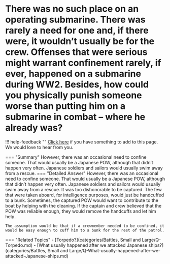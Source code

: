 # There was no such place on an operating submarine.  There was rarely a need for one and, if there were, it wouldn’t usually be for the crew.  Offenses that were serious might warrant confinement rarely, if ever, happened on a submarine during WW2.  Besides, how could you physically punish someone worse than putting him on a submarine in combat – where he already was?

!!! help-feedback ""
    [Click here](https://replace.md) if you have something to add to this page. We would love to hear from you.

=== "Summary"
    However, there was an occasional need to confine someone. That would usually be a Japanese POW, although that didn’t happen very often. Japanese soldiers and sailors would usually swim away from a rescue.
=== "Detailed Answer"
    However, there was an occasional need to confine someone.  That would usually be a Japanese POW, although that didn’t happen very often.  Japanese soldiers and sailors would usually swim away from a rescue.  It was too dishonorable to be captured.  The few that were taken aboard, for intelligence purposes, would just be handcuffed to a bunk.  Sometimes, the captured POW would want to contribute to the boat by helping with the cleaning.  If the captain and crew believed that the POW was reliable enough, they would remove the handcuffs and let him help.

    The assumption would be that if a crewmember needed to be confined, it would be easy enough to cuff him to a bunk for the rest of the patrol.
=== "Related Topics"
    - [Torpedo?](categories/Battles, Small and Large/Q-Torpedo.md)
    - [What usually happened after we attacked Japanese ships?](categories/Battles, Small and Large/Q-What-usually-happened-after-we-attacked-Japanese-ships.md)
